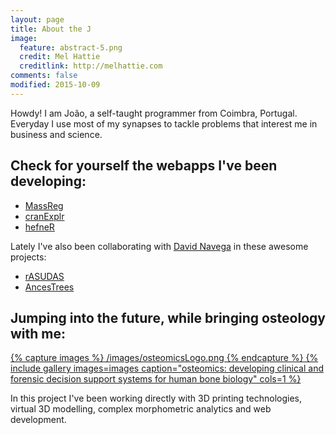 ```yaml
---
layout: page
title: About the J
image:
  feature: abstract-5.png
  credit: Mel Hattie
  creditlink: http://melhattie.com
comments: false
modified: 2015-10-09
---
```


Howdy! I am João, a self-taught programmer from Coimbra, Portugal. Everyday I use most of my synapses to tackle problems that interest me in business and science.

## Check for yourself the webapps I've been developing:

* [MassReg](https://joao.shinyapps.io/MassReg)
* [cranExplr](https://joao.shinyapps.io/cranExplr/)
* [hefneR](https://joao.shinyapps.io/hefner-app) 

Lately I've also been collaborating with [David Navega](https://github.com/dsnavega) in these awesome projects:

* [rASUDAS](https://dsnavega.shinyapps.io/r-asudas-app/)
* [AncesTrees](https://dsnavega.shinyapps.io/AncesTrees)

## Jumping into the future, while bringing osteology with me:

[{% capture images %}
	/images/osteomicsLogo.png
{% endcapture %}
{% include gallery images=images caption="osteomics: developing clinical and forensic decision support systems for human bone biology" cols=1 %}](http://osteomics.com)

In this project I've been working directly with 3D printing technologies, virtual 3D modelling, complex morphometric analytics and web development.

